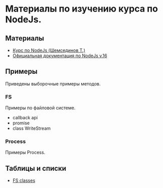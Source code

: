 # Материалы по изучению курса по NodeJs.

## Материалы
* [Курс по NodeJs (Шемсединов Т.)](https://github.com/HowProgrammingWorks/Index/blob/master/Courses/NodeJS.md)
* [Официальная документация по NodeJs v.16](https://nodejs.org/dist/latest-v16.x/docs/api/)

## Примеры
Приведены выборочные примеры методов.

### FS

Примеры по файловой системе.
  * callback api
  * promise
  * class WriteStream

### Process
Примеры Process.

## Таблицы и списки

  * [FS classes](FS/classes.md)
